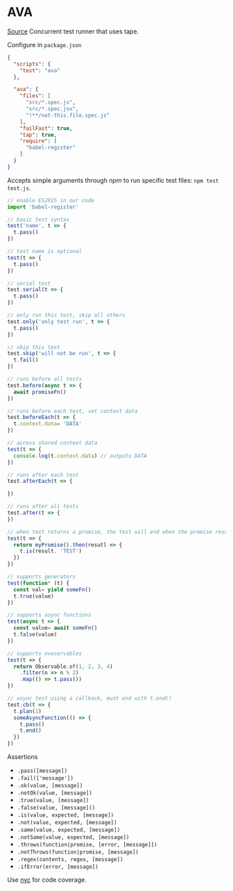 # AVA
[Source](https://github.com/sindresorhus/ava/#)
Concurrent test runner that uses tape.

Configure in ``package.json``
```json
{
  "scripts": {
    "test": "ava"
  },

  "ava": {
    "files": [
      "src/*.spec.js",
      "src/*.spec.jsx",
      "!**/not-this.file.spec.js"
    ],
    "failFast": true,
    "tap": true,
    "require": [
      "babel-register"
    ]
  }
}
```

Accepts simple arguments through *npm* to run specific test files: ``npm test test.js``.

```js
// enable ES2015 in our code
import 'babel-register'

// basic test syntax
test('name', t => {
  t.pass()
})

// test name is optional
test(t => {
  t.pass()
})

// serial test
test.serial(t => {
  t.pass()
})

// only run this test, skip all others
test.only('only test run', t => {
  t.pass()
})

// skip this test
test.skip('will not be run', t => {
  t.fail()
})

// runs before all tests
test.before(async t => {
  await promiseFn()
})

// runs before each test, set context data
test.beforeEach(t => {
  t.context.data= 'DATA'
})

// access shared context data
test(t => {
  console.log(t.context.data) // outputs DATA
})

// runs after each test
test.afterEach(t => {

})

// runs after all tests
test.after(t => {
})

// when test returns a promise, the test will end when the promise resolves
test(t => {
  return myPromise().then(resutl => {
    t.is(result. 'TEST')
  })
})

// supports generators
test(function* (t) {
  const val= yield someFn()
  t.true(value)
})

// supports async functions
test(async t => {
  const value= await someFn()
  t.false(value)
})

// supports oveservables
test(t => {
  return Observable.of(1, 2, 3, 4)
    .filter(n => n % 2)
    .map(() => t.pass())
})

// async test using a callback, must end with t.end()
test.cb(t => {
  t.plan(1)
  someAsyncFunction(() => {
    t.pass()
    t.end()
  })
})
```

Assertions
- ``.pass([message])``
- ``.fail(['message'])``
- ``.ok(value, [message])``
- ``.notOk(value, [message])``
- ``.true(value, [message])``
- ``.false(value, [message]()``
- ``.is(value, expected, [message])``
- ``.not(value, expected, [message])``
- ``.same(value, expected, [message])``
- ``.notSame(value, expected, [message])``
- ``.throws(function|promise, [error, [message]])``
- ``.notThrows(function|promise, [message])``
- ``.regex(contents, regex, [message])``
- ``.ifError(error, [message])``

Use [nyc](https://github.com/bcoe/nyc) for code coverage.
